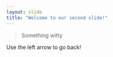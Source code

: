 ```yaml
---
layout: slide
title: "Welcome to our second slide!"
---
```

>Something witty

Use the left arrow to go back!
